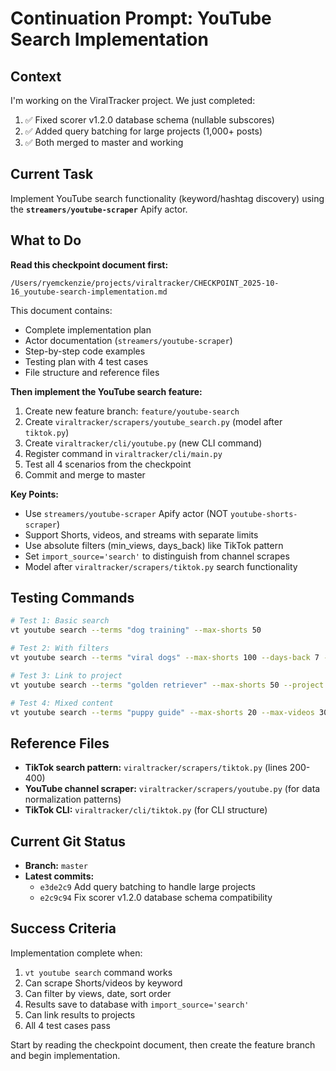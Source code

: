 # Continuation Prompt: YouTube Search Implementation

## Context
I'm working on the ViralTracker project. We just completed:
1. ✅ Fixed scorer v1.2.0 database schema (nullable subscores)
2. ✅ Added query batching for large projects (1,000+ posts)
3. ✅ Both merged to master and working

## Current Task
Implement YouTube search functionality (keyword/hashtag discovery) using the **`streamers/youtube-scraper`** Apify actor.

## What to Do

**Read this checkpoint document first:**
```
/Users/ryemckenzie/projects/viraltracker/CHECKPOINT_2025-10-16_youtube-search-implementation.md
```

This document contains:
- Complete implementation plan
- Actor documentation (`streamers/youtube-scraper`)
- Step-by-step code examples
- Testing plan with 4 test cases
- File structure and reference files

**Then implement the YouTube search feature:**

1. Create new feature branch: `feature/youtube-search`
2. Create `viraltracker/scrapers/youtube_search.py` (model after `tiktok.py`)
3. Create `viraltracker/cli/youtube.py` (new CLI command)
4. Register command in `viraltracker/cli/main.py`
5. Test all 4 scenarios from the checkpoint
6. Commit and merge to master

**Key Points:**
- Use `streamers/youtube-scraper` Apify actor (NOT `youtube-shorts-scraper`)
- Support Shorts, videos, and streams with separate limits
- Use absolute filters (min_views, days_back) like TikTok pattern
- Set `import_source='search'` to distinguish from channel scrapes
- Model after `viraltracker/scrapers/tiktok.py` search functionality

## Testing Commands
```bash
# Test 1: Basic search
vt youtube search --terms "dog training" --max-shorts 50

# Test 2: With filters
vt youtube search --terms "viral dogs" --max-shorts 100 --days-back 7 --min-views 100000

# Test 3: Link to project
vt youtube search --terms "golden retriever" --max-shorts 50 --project wonder-paws-tiktok

# Test 4: Mixed content
vt youtube search --terms "puppy guide" --max-shorts 20 --max-videos 30
```

## Reference Files
- **TikTok search pattern:** `viraltracker/scrapers/tiktok.py` (lines 200-400)
- **YouTube channel scraper:** `viraltracker/scrapers/youtube.py` (for data normalization patterns)
- **TikTok CLI:** `viraltracker/cli/tiktok.py` (for CLI structure)

## Current Git Status
- **Branch:** `master`
- **Latest commits:**
  - `e3de2c9` Add query batching to handle large projects
  - `e2c9c94` Fix scorer v1.2.0 database schema compatibility

## Success Criteria
Implementation complete when:
1. `vt youtube search` command works
2. Can scrape Shorts/videos by keyword
3. Can filter by views, date, sort order
4. Results save to database with `import_source='search'`
5. Can link results to projects
6. All 4 test cases pass

Start by reading the checkpoint document, then create the feature branch and begin implementation.
